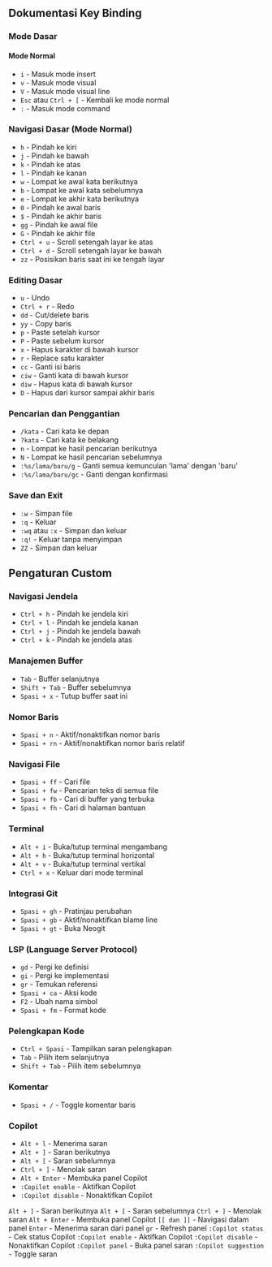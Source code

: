 ## Dokumentasi Key Binding

### Mode Dasar
#### Mode Normal
- `i` - Masuk mode insert
- `v` - Masuk mode visual
- `V` - Masuk mode visual line
- `Esc` atau `Ctrl + [` - Kembali ke mode normal
- `:` - Masuk mode command

### Navigasi Dasar (Mode Normal)
- `h` - Pindah ke kiri
- `j` - Pindah ke bawah
- `k` - Pindah ke atas
- `l` - Pindah ke kanan
- `w` - Lompat ke awal kata berikutnya
- `b` - Lompat ke awal kata sebelumnya
- `e` - Lompat ke akhir kata berikutnya
- `0` - Pindah ke awal baris
- `$` - Pindah ke akhir baris
- `gg` - Pindah ke awal file
- `G` - Pindah ke akhir file
- `Ctrl + u` - Scroll setengah layar ke atas
- `Ctrl + d` - Scroll setengah layar ke bawah
- `zz` - Posisikan baris saat ini ke tengah layar

### Editing Dasar
- `u` - Undo
- `Ctrl + r` - Redo
- `dd` - Cut/delete baris
- `yy` - Copy baris
- `p` - Paste setelah kursor
- `P` - Paste sebelum kursor
- `x` - Hapus karakter di bawah kursor
- `r` - Replace satu karakter
- `cc` - Ganti isi baris
- `ciw` - Ganti kata di bawah kursor
- `diw` - Hapus kata di bawah kursor
- `D` - Hapus dari kursor sampai akhir baris

### Pencarian dan Penggantian
- `/kata` - Cari kata ke depan
- `?kata` - Cari kata ke belakang
- `n` - Lompat ke hasil pencarian berikutnya
- `N` - Lompat ke hasil pencarian sebelumnya
- `:%s/lama/baru/g` - Ganti semua kemunculan 'lama' dengan 'baru'
- `:%s/lama/baru/gc` - Ganti dengan konfirmasi

### Save dan Exit
- `:w` - Simpan file
- `:q` - Keluar
- `:wq` atau `:x` - Simpan dan keluar
- `:q!` - Keluar tanpa menyimpan
- `ZZ` - Simpan dan keluar

## Pengaturan Custom

### Navigasi Jendela
- `Ctrl + h` - Pindah ke jendela kiri
- `Ctrl + l` - Pindah ke jendela kanan
- `Ctrl + j` - Pindah ke jendela bawah
- `Ctrl + k` - Pindah ke jendela atas

### Manajemen Buffer
- `Tab` - Buffer selanjutnya
- `Shift + Tab` - Buffer sebelumnya
- `Spasi + x` - Tutup buffer saat ini

### Nomor Baris
- `Spasi + n` - Aktif/nonaktifkan nomor baris
- `Spasi + rn` - Aktif/nonaktifkan nomor baris relatif

### Navigasi File
- `Spasi + ff` - Cari file
- `Spasi + fw` - Pencarian teks di semua file
- `Spasi + fb` - Cari di buffer yang terbuka
- `Spasi + fh` - Cari di halaman bantuan

### Terminal
- `Alt + i` - Buka/tutup terminal mengambang
- `Alt + h` - Buka/tutup terminal horizontal
- `Alt + v` - Buka/tutup terminal vertikal
- `Ctrl + x` - Keluar dari mode terminal

### Integrasi Git
- `Spasi + gh` - Pratinjau perubahan
- `Spasi + gb` - Aktif/nonaktifkan blame line
- `Spasi + gt` - Buka Neogit

### LSP (Language Server Protocol)
- `gd` - Pergi ke definisi
- `gi` - Pergi ke implementasi
- `gr` - Temukan referensi
- `Spasi + ca` - Aksi kode
- `F2` - Ubah nama simbol
- `Spasi + fm` - Format kode

### Pelengkapan Kode
- `Ctrl + Spasi` - Tampilkan saran pelengkapan
- `Tab` - Pilih item selanjutnya
- `Shift + Tab` - Pilih item sebelumnya

### Komentar
- `Spasi + /` - Toggle komentar baris

### Copilot
- `Alt + l` - Menerima saran
- `Alt + ]` - Saran berikutnya
- `Alt + [` - Saran sebelumnya
- `Ctrl + ]` - Menolak saran
- `Alt + Enter` - Membuka panel Copilot
- `:Copilot enable` - Aktifkan Copilot
- `:Copilot disable` - Nonaktifkan Copilot

`Alt + ]` - Saran berikutnya
`Alt + [` - Saran sebelumnya
`Ctrl + ]` - Menolak saran
`Alt + Enter` - Membuka panel Copilot
`[[ dan ]]` - Navigasi dalam panel
`Enter` - Menerima saran dari panel
`gr` - Refresh panel
`:Copilot status` - Cek status Copilot
`:Copilot enable` - Aktifkan Copilot
`:Copilot disable` - Nonaktifkan Copilot
`:Copilot panel` - Buka panel saran
`:Copilot suggestion` - Toggle saran
